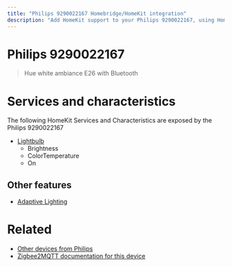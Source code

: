 ```yaml
---
title: "Philips 9290022167 Homebridge/HomeKit integration"
description: "Add HomeKit support to your Philips 9290022167, using Homebridge, Zigbee2MQTT and homebridge-z2m."
---
```

<!---
This file has been GENERATED using src/docgen/docgen.ts
DO NOT EDIT THIS FILE MANUALLY!
-->
# Philips 9290022167
> Hue white ambiance E26 with Bluetooth


# Services and characteristics
The following HomeKit Services and Characteristics are exposed by
the Philips 9290022167

* [Lightbulb](../../light.md)
  * Brightness
  * ColorTemperature
  * On


## Other features
* [Adaptive Lighting](../../light.md)


# Related
* [Other devices from Philips](../index.md#philips)
* [Zigbee2MQTT documentation for this device](https://www.zigbee2mqtt.io/devices/9290022167.html)